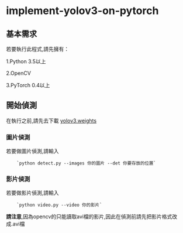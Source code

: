 ﻿# implement-yolov3-on-pytorch
##  基本需求


若要執行此程式,請先擁有：

1.Python 3.5以上

2.OpenCV

3.PyTorch 0.4以上



##  開始偵測
在執行之前,請先去下載 [yolov3.weights](https://pjreddie.com/media/files/yolov3.weights)


###  圖片偵測

若要做圖片偵測,請輸入

		`python detect.py --images 你的圖片 --det 你要存放的位置`

###  影片偵測

若要做影片偵測,請輸入

		`python video.py --video 你的影片`

**請注意**,因為opencv的只能讀取avi檔的影片,因此在偵測前請先把影片格式改成.avi檔
